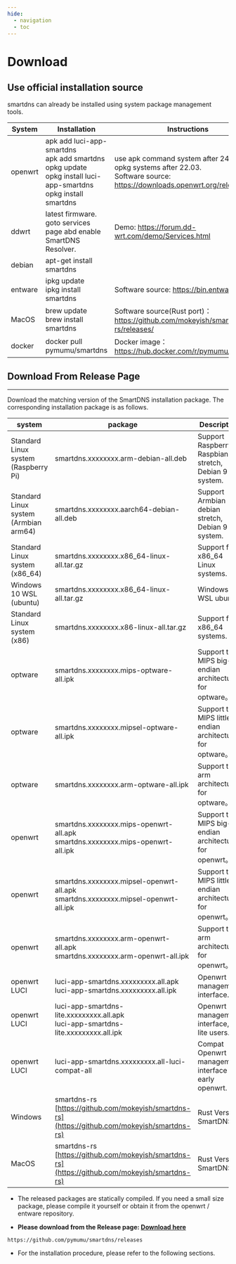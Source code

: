 ```yaml
---
hide:
  - navigation
  - toc
---
```


# Download

## Use official installation source

smartdns can already be installed using system package management tools.

System|Installation|Instructions|
--|--|--
openwrt|apk add luci-app-smartdns<br />apk add smartdns<br />opkg update<br />opkg install luci-app-smartdns<br />opkg install smartdns|use apk command system after 24.10, use opkg systems after 22.03. <br />Software source: <https://downloads.openwrt.org/releases/>
ddwrt|latest firmware. goto services page abd enable SmartDNS Resolver. |Demo: <https://forum.dd-wrt.com/demo/Services.html>
debian|apt-get install smartdns|
entware|ipkg update<br />ipkg install smartdns|Software source: <https://bin.entware.net/>
MacOS|brew update<br />brew install smartdns|Software source(Rust port)：<https://github.com/mokeyish/smartdns-rs/releases/>
docker|docker pull pymumu/smartdns | Docker image：<https://hub.docker.com/r/pymumu/smartdns>

## Download From Release Page

--------------

Download the matching version of the SmartDNS installation package. The corresponding installation package is as follows.

|system |package|Description
|-----|-----|-----
|Standard Linux system (Raspberry Pi)| smartdns.xxxxxxxx.arm-debian-all.deb|Support Raspberry Pi Raspbian stretch, Debian 9 system.
|Standard Linux system (Armbian arm64)| smartdns.xxxxxxxx.aarch64-debian-all.deb|Support Armbian debian stretch, Debian 9 system.
|Standard Linux system (x86_64)| smartdns.xxxxxxxx.x86_64-linux-all.tar.gz|Support for x86_64 Linux systems.
|Windows 10 WSL (ubuntu)| smartdns.xxxxxxxx.x86_64-linux-all.tar.gz|Windows 10 WSL ubuntu.
|Standard Linux system (x86)| smartdns.xxxxxxxx.x86-linux-all.tar.gz|Support for x86_64 systems.
|optware|smartdns.xxxxxxxx.mips-optware-all.ipk|Support the MIPS big-endian architecture for optware。
|optware|smartdns.xxxxxxxx.mipsel-optware-all.ipk|Support the MIPS little-endian architecture for optware。
|optware|smartdns.xxxxxxxx.arm-optware-all.ipk|Support the arm architecture for optware。
|openwrt|smartdns.xxxxxxxx.mips-openwrt-all.apk<br />smartdns.xxxxxxxx.mips-openwrt-all.ipk|Support the MIPS big-endian architecture for openwrt。
|openwrt|smartdns.xxxxxxxx.mipsel-openwrt-all.apk<br />smartdns.xxxxxxxx.mipsel-openwrt-all.ipk|Support the MIPS little-endian architecture for openwrt。
|openwrt|smartdns.xxxxxxxx.arm-openwrt-all.apk<br />smartdns.xxxxxxxx.arm-openwrt-all.ipk|Support the arm architecture for openwrt。
|openwrt LUCI|luci-app-smartdns.xxxxxxxxx.all.apk<br />luci-app-smartdns.xxxxxxxxx.all.ipk|Openwrt management interface.
|openwrt LUCI|luci-app-smartdns-lite.xxxxxxxxx.all.apk<br />luci-app-smartdns-lite.xxxxxxxxx.all.ipk|Openwrt management interface, for lite users.
|openwrt LUCI|luci-app-smartdns.xxxxxxxxx.all-luci-compat-all|Compat Openwrt management interface for early openwrt.
|Windows|smartdns-rs [https://github.com/mokeyish/smartdns-rs](https://github.com/mokeyish/smartdns-rs)| Rust Version SmartDNS |
|MacOS|smartdns-rs [https://github.com/mokeyish/smartdns-rs](https://github.com/mokeyish/smartdns-rs)| Rust Version SmartDNS |

- The released packages are statically compiled. If you need a small size package, please compile it yourself or obtain it from the openwrt / entware repository.

- **Please download from the Release page: [Download here](https://github.com/pymumu/smartdns/releases)**

```shell
https://github.com/pymumu/smartdns/releases
```

- For the installation procedure, please refer to the following sections.
